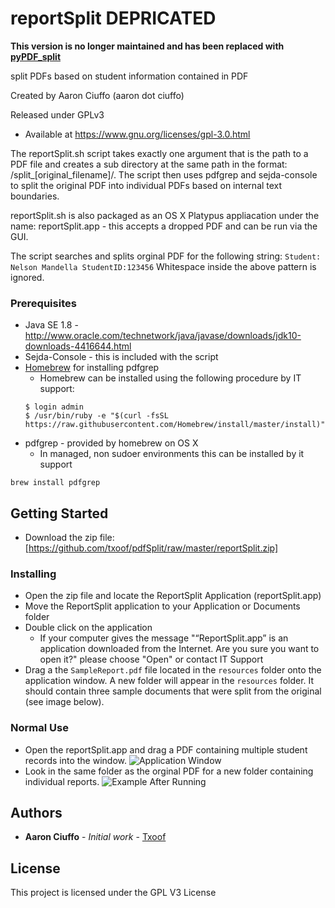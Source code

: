 # reportSplit **DEPRICATED**
**This version is no longer maintained and has been replaced with [pyPDF_split](https://github.com/txoof/pyPDF_split#pyPDF_split)**

split PDFs based on student information contained in PDF

Created by Aaron Ciuffo (aaron dot ciuffo) 

Released under GPLv3 
* Available at https://www.gnu.org/licenses/gpl-3.0.html 

The reportSplit.sh script takes exactly one argument that is the path to a PDF file and creates a sub directory at the same path in the format:
/split_[original_filename]/. The script then uses pdfgrep and sejda-console to
split the original PDF into individual PDFs based on internal text boundaries.

reportSplit.sh is also packaged as an OS X Platypus appliacation under the name:
reportSplit.app - this accepts a dropped PDF and can be run via the GUI.

The script searches and splits orginal PDF for the following string:
```Student: Nelson Mandella StudentID:123456```
Whitespace inside the above pattern is ignored.

### Prerequisites
* Java SE 1.8 - http://www.oracle.com/technetwork/java/javase/downloads/jdk10-downloads-4416644.html
* Sejda-Console - this is included with the script
* [Homebrew](https://brew.sh/) for installing pdfgrep
   * Homebrew can be installed using the following procedure by IT support:
  ```
  $ login admin
  $ /usr/bin/ruby -e "$(curl -fsSL https://raw.githubusercontent.com/Homebrew/install/master/install)"
  ```
* pdfgrep - provided by homebrew on OS X 
  * In managed, non sudoer environments this can be installed by it support
```
brew install pdfgrep
```
## Getting Started
* Download the zip file: [https://github.com/txoof/pdfSplit/raw/master/reportSplit.zip]

### Installing
* Open the zip file and locate the ReportSplit Application (reportSplit.app)
* Move the ReportSplit application to your Application or Documents folder
* Double click on the application
  * If your computer gives the message "“ReportSplit.app” is an application downloaded from the Internet. Are you sure you want to open it?" please choose "Open" or contact IT Support
* Drag a the `SampleReport.pdf` file located in the `resources` folder onto the application window. A new folder will appear in the `resources` folder. It should contain three sample documents that were split from the original (see image below).

### Normal Use
* Open the reportSplit.app and drag a PDF containing multiple student records into the window.
![Application Window](./resources/reportSplit.app.png)
* Look in the same folder as the orginal PDF for a new folder containing individual reports.
![Example After Running](./resources/exampleSplit.png)


## Authors

* **Aaron Ciuffo** - *Initial work* - [Txoof](https://github.com/txoof)

## License

This project is licensed under the GPL V3 License
